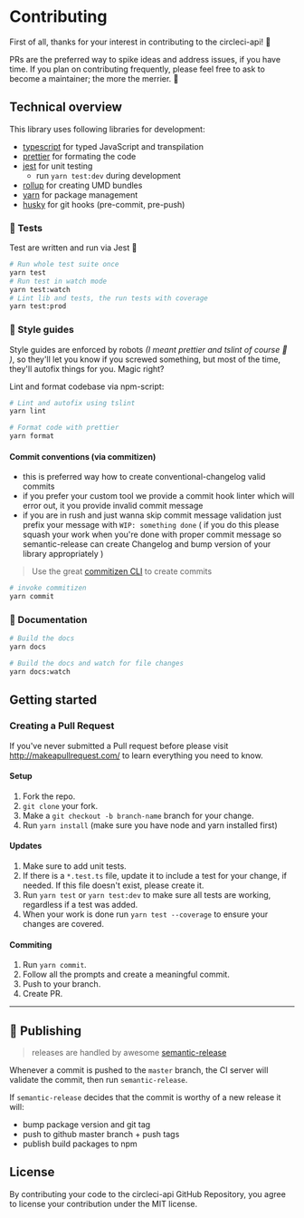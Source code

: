 # Contributing

First of all, thanks for your interest in contributing to the circleci-api! 🎉

PRs are the preferred way to spike ideas and address issues, if you have time. If you plan on contributing frequently, please feel free to ask to become a maintainer; the more the merrier. 🤙

## Technical overview

This library uses following libraries for development:

- [typescript](http://www.typescriptlang.org/) for typed JavaScript and transpilation
- [prettier](https://prettier.io/) for formating the code
- [jest](https://jestjs.io/) for unit testing
  - run `yarn test:dev` during development
- [rollup](https://rollupjs.org/guide/en) for creating UMD bundles
- [yarn](https://yarnpkg.com/lang/en/) for package management
- [husky](https://github.com/typicode/husky) for git hooks (pre-commit, pre-push)

### 🧪 Tests

Test are written and run via Jest 💪

```sh
# Run whole test suite once
yarn test
# Run test in watch mode
yarn test:watch
# Lint lib and tests, the run tests with coverage
yarn test:prod
```

### 💅 Style guides

Style guides are enforced by robots _(I meant prettier and tslint of course 🤖 )_, so they'll let you know if you screwed something, but most of the time, they'll autofix things for you. Magic right?

Lint and format codebase via npm-script:

```sh
# Lint and autofix using tslint
yarn lint

# Format code with prettier
yarn format
```

#### Commit conventions (via commitizen)

- this is preferred way how to create conventional-changelog valid commits
- if you prefer your custom tool we provide a commit hook linter which will error out, it you provide invalid commit message
- if you are in rush and just wanna skip commit message validation just prefix your message with `WIP: something done` ( if you do this please squash your work when you're done with proper commit message so semantic-release can create Changelog and bump version of your library appropriately )

> Use the great [commitizen CLI](https://github.com/commitizen/cz-cli) to create commits

```sh
# invoke commitizen
yarn commit
```

### 📖 Documentation

```sh
# Build the docs
yarn docs

# Build the docs and watch for file changes
yarn docs:watch
```

## Getting started

### Creating a Pull Request

If you've never submitted a Pull request before please visit http://makeapullrequest.com/ to learn everything you need to know.

#### Setup

1.  Fork the repo.
1.  `git clone` your fork.
1.  Make a `git checkout -b branch-name` branch for your change.
1.  Run `yarn install` (make sure you have node and yarn installed first)

#### Updates

1.  Make sure to add unit tests.
1.  If there is a `*.test.ts` file, update it to include a test for your change, if needed. If this file doesn't exist, please create it.
1.  Run `yarn test` or `yarn test:dev` to make sure all tests are working, regardless if a test was added.
1.  When your work is done run `yarn test --coverage` to ensure your changes are covered.

#### Commiting

1. Run `yarn commit`.
1. Follow all the prompts and create a meaningful commit.
1. Push to your branch.
1. Create PR.

---

## 🚀 Publishing

> releases are handled by awesome [semantic-release](https://github.com/semantic-release/semantic-release)

Whenever a commit is pushed to the `master` branch, the CI server will validate the commit, then run `semantic-release`.

If `semantic-release` decides that the commit is worthy of a new release it will:

- bump package version and git tag
- push to github master branch + push tags
- publish build packages to npm

## License

By contributing your code to the circleci-api GitHub Repository, you agree to license your contribution under the MIT license.
